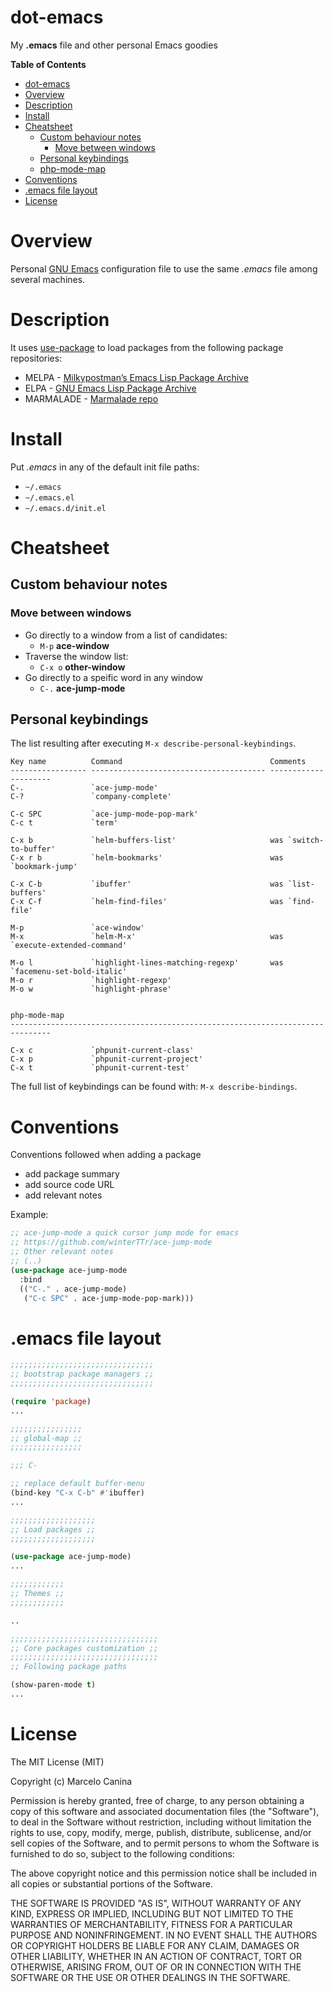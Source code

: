 # dot-emacs
 My **.emacs** file and other personal Emacs goodies

<!-- markdown-toc start - Don't edit this section. Run M-x markdown-toc-generate-toc again -->
**Table of Contents**

- [dot-emacs](#dot-emacs)
- [Overview](#overview)
- [Description](#description)
- [Install](#install)
- [Cheatsheet](#cheatsheet)
    - [Custom behaviour notes](#custom-behaviour-notes)
        - [Move between windows](#move-between-windows)
    - [Personal keybindings](#personal-keybindings)
    - [php-mode-map](#php-mode-map)
- [Conventions](#conventions)
- [.emacs file layout](#emacs-file-layout)
- [License](#license)

<!-- markdown-toc end -->

# Overview

Personal [GNU Emacs](https://www.gnu.org/s/emacs/) configuration file
to use the same *.emacs* file among several machines.

# Description

It uses [use-package](https://github.com/jwiegley/use-package) to load 
packages from the following package repositories:

* MELPA - [Milkypostman’s Emacs Lisp Package Archive](http://melpa.org/)
* ELPA - [GNU Emacs Lisp Package Archive](https://elpa.gnu.org/)
* MARMALADE - [Marmalade repo](http://marmalade-repo.org/)

# Install

Put *.emacs* in any of the default init file paths:

- `~/.emacs` 
- `~/.emacs.el`
- `~/.emacs.d/init.el`

# Cheatsheet

## Custom behaviour notes

### Move between windows

- Go directly to a window from a list of candidates: 
  - `M-p` **ace-window**
- Traverse the window list:
  - `C-x o` **other-window**
- Go directly to a speific word in any window
  - `C-.` **ace-jump-mode**

## Personal keybindings

The list resulting after executing `M-x describe-personal-keybindings`.

~~~
Key name          Command                                 Comments
----------------- --------------------------------------- ---------------------
C-.               `ace-jump-mode'
C-?               `company-complete'

C-c SPC           `ace-jump-mode-pop-mark'
C-c t             `term'

C-x b             `helm-buffers-list'                     was `switch-to-buffer'
C-x r b           `helm-bookmarks'                        was `bookmark-jump'

C-x C-b           `ibuffer'                               was `list-buffers'
C-x C-f           `helm-find-files'                       was `find-file'

M-p               `ace-window'
M-x               `helm-M-x'                              was `execute-extended-command'

M-o l             `highlight-lines-matching-regexp'       was `facemenu-set-bold-italic'
M-o r             `highlight-regexp'
M-o w             `highlight-phrase'


php-mode-map
-------------------------------------------------------------------------------

C-x c             `phpunit-current-class'
C-x p             `phpunit-current-project'
C-x t             `phpunit-current-test'
~~~

The full list of keybindings can be found with: `M-x describe-bindings`.

# Conventions

Conventions followed when adding a package

* add package summary
* add source code URL
* add relevant notes

Example:

~~~ lisp
;; ace-jump-mode a quick cursor jump mode for emacs
;; https://github.com/winterTTr/ace-jump-mode
;; Other relevant notes
;; (..)
(use-package ace-jump-mode
  :bind
  (("C-." . ace-jump-mode)
   ("C-c SPC" . ace-jump-mode-pop-mark)))
~~~

# .emacs file layout

~~~ lisp
;;;;;;;;;;;;;;;;;;;;;;;;;;;;;;;;
;; bootstrap package managers ;;
;;;;;;;;;;;;;;;;;;;;;;;;;;;;;;;;

(require 'package)
...

;;;;;;;;;;;;;;;;
;; global-map ;;
;;;;;;;;;;;;;;;;

;;; C-

;; replace default buffer-menu
(bind-key "C-x C-b" #'ibuffer) 
...

;;;;;;;;;;;;;;;;;;;
;; Load packages ;;
;;;;;;;;;;;;;;;;;;;

(use-package ace-jump-mode)
...

;;;;;;;;;;;;
;; Themes ;;
;;;;;;;;;;;;

..

;;;;;;;;;;;;;;;;;;;;;;;;;;;;;;;;;
;; Core packages customization ;;
;;;;;;;;;;;;;;;;;;;;;;;;;;;;;;;;;
;; Following package paths

(show-paren-mode t)
...
~~~

# License

The MIT License (MIT)

Copyright (c) Marcelo Canina 

Permission is hereby granted, free of charge, to any person obtaining a copy
of this software and associated documentation files (the "Software"), to deal
in the Software without restriction, including without limitation the rights
to use, copy, modify, merge, publish, distribute, sublicense, and/or sell
copies of the Software, and to permit persons to whom the Software is
furnished to do so, subject to the following conditions:

The above copyright notice and this permission notice shall be included in
all copies or substantial portions of the Software.

THE SOFTWARE IS PROVIDED "AS IS", WITHOUT WARRANTY OF ANY KIND, EXPRESS OR
IMPLIED, INCLUDING BUT NOT LIMITED TO THE WARRANTIES OF MERCHANTABILITY,
FITNESS FOR A PARTICULAR PURPOSE AND NONINFRINGEMENT.  IN NO EVENT SHALL THE
AUTHORS OR COPYRIGHT HOLDERS BE LIABLE FOR ANY CLAIM, DAMAGES OR OTHER
LIABILITY, WHETHER IN AN ACTION OF CONTRACT, TORT OR OTHERWISE, ARISING FROM,
OUT OF OR IN CONNECTION WITH THE SOFTWARE OR THE USE OR OTHER DEALINGS IN
THE SOFTWARE.
